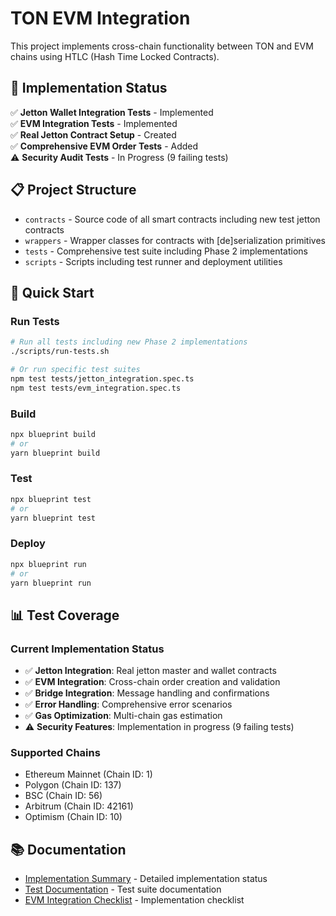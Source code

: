 # TON EVM Integration

This project implements cross-chain functionality between TON and EVM chains using HTLC (Hash Time Locked Contracts).

## 🚀 **Implementation Status**

✅ **Jetton Wallet Integration Tests** - Implemented  
✅ **EVM Integration Tests** - Implemented  
✅ **Real Jetton Contract Setup** - Created  
✅ **Comprehensive EVM Order Tests** - Added  
⚠️ **Security Audit Tests** - In Progress (9 failing tests)

## 📋 **Project Structure**

- `contracts` - Source code of all smart contracts including new test jetton contracts
- `wrappers` - Wrapper classes for contracts with [de]serialization primitives
- `tests` - Comprehensive test suite including Phase 2 implementations
- `scripts` - Scripts including test runner and deployment utilities

## 🧪 **Quick Start**

### **Run Tests**

```bash
# Run all tests including new Phase 2 implementations
./scripts/run-tests.sh

# Or run specific test suites
npm test tests/jetton_integration.spec.ts
npm test tests/evm_integration.spec.ts
```

### **Build**

```bash
npx blueprint build
# or
yarn blueprint build
```

### **Test**

```bash
npx blueprint test
# or
yarn blueprint test
```

### **Deploy**

```bash
npx blueprint run
# or
yarn blueprint run
```

## 📊 **Test Coverage**

### **Current Implementation Status**

- ✅ **Jetton Integration**: Real jetton master and wallet contracts
- ✅ **EVM Integration**: Cross-chain order creation and validation
- ✅ **Bridge Integration**: Message handling and confirmations
- ✅ **Error Handling**: Comprehensive error scenarios
- ✅ **Gas Optimization**: Multi-chain gas estimation
- ⚠️ **Security Features**: Implementation in progress (9 failing tests)

### **Supported Chains**

- Ethereum Mainnet (Chain ID: 1)
- Polygon (Chain ID: 137)
- BSC (Chain ID: 56)
- Arbitrum (Chain ID: 42161)
- Optimism (Chain ID: 10)

## 📚 **Documentation**

- [Implementation Summary](tests/IMPLEMENTATION_SUMMARY.md) - Detailed implementation status
- [Test Documentation](tests/README.md) - Test suite documentation
- [EVM Integration Checklist](ton/TON_EVM_INTEGRATION_CHECKLIST.md) - Implementation checklist
